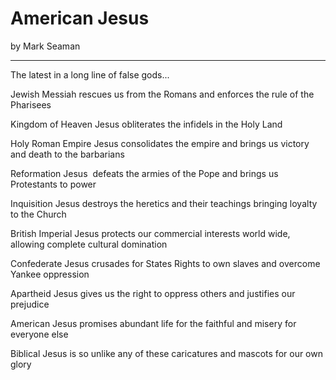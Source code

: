 # American Jesus

by Mark Seaman

---

The latest in a long line of false gods...

Jewish Messiah rescues us from the Romans and enforces the rule of the Pharisees

Kingdom of Heaven Jesus obliterates the infidels in the Holy Land

Holy Roman Empire Jesus consolidates the empire and brings us victory and death to the barbarians

Reformation Jesus  defeats the armies of the Pope and brings us Protestants to power

Inquisition Jesus destroys the heretics and their teachings bringing loyalty to the Church

British Imperial Jesus protects our commercial interests world wide, allowing complete cultural domination

Confederate Jesus crusades for States Rights to own slaves and overcome Yankee oppression

Apartheid Jesus gives us the right to oppress others and justifies our prejudice

American Jesus promises abundant life for the faithful and misery for everyone else

Biblical Jesus is so unlike any of these caricatures and mascots for our own glory
